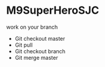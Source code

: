 # M9SuperHeroSJC

work on your branch 

- Git checkout master
- Git pull
- Git checkout branch
- Git merge master
